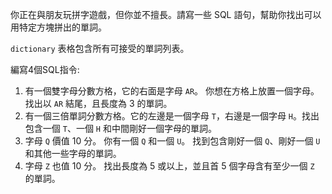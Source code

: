 你正在與朋友玩拼字遊戲，但你並不擅長。請寫一些 SQL 語句，幫助你找出可以用特定方塊拼出的單詞。

`dictionary` 表格包含所有可接受的單詞列表。

編寫4個SQL指令:

1. 有一個雙字母分數方格，它的右面是字母 `AR`。 你想在方格上放置一個字母。找出以 `AR` 結尾，且長度為 3 的單詞。
2. 有一個三倍單詞分數方格。它的左邊是一個字母 `T`，右邊是一個字母 `H`。找出包含一個 `T`、一個 `H` 和中間剛好一個字母的單詞。
3. 字母 `Q` 價值 10 分。 你有一個 `Q` 和一個 `U`。 找到包含剛好一個 `Q`、剛好一個 `U` 和其他一些字母的單詞。
4. 字母 `Z` 也值 10 分。 找出長度為 5 或以上，並且首 5 個字母含有至少一個 `Z` 的單詞。
